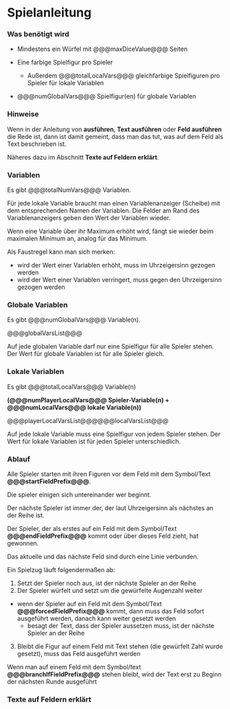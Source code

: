 # Spielanleitung


### Was benötigt wird

- Mindestens ein Würfel mit @@@maxDiceValue@@@ Seiten
- Eine farbige Spielfigur pro Spieler
  - Außerdem @@@totalLocalVars@@@ gleichfarbige Spielfiguren pro Spieler für lokale Variablen

- @@@numGlobalVars@@@ Spielfigur(en) für globale Variablen


### Hinweise

Wenn in der Anleitung von **ausführen**, **Text ausführen** oder **Feld ausführen** die Rede ist, dann ist damit gemeint, dass man das tut, was auf dem Feld als Text beschrieben ist.

Näheres dazu im Abschnitt **Texte auf Feldern erklärt**.


### Variablen

Es gibt @@@totalNumVars@@@ Variablen.

Für jede lokale Variable braucht man einen Variablenanzeiger (Scheibe) mit dem entsprechenden Namen der Variablen. Die Felder am Rand des Variablenanzeigers geben den Wert der Variablen wieder.

Wenn eine Variable über ihr Maximum erhöht wird, fängt sie wieder beim maximalen Minimum an, analog für das Minimum.

Als Faustregel kann man sich merken:

- wird der Wert einer Variablen erhöht, muss im Uhrzeigersinn gezogen werden
- wird der Wert einer Variablen verringert, muss gegen den Uhrzeigersinn gezogen werden 


### Globale Variablen

Es gibt @@@numGlobalVars@@@ Variable(n).

@@@globalVarsList@@@

Auf jede globalen Variable darf nur eine Spielfigur für alle Spieler stehen.
Der Wert für globale Variablen ist für alle Spieler gleich.



### Lokale Variablen

Es gibt @@@totalLocalVars@@@ Variable(n) 

**(@@@numPlayerLocalVars@@@ Spieler-Variable(n) + @@@numLocalVars@@@ lokale Variable(n))**

@@@playerLocalVarsList@@@@@@localVarsList@@@

Auf jede lokale Variable muss eine Spielfigur von jedem Spieler stehen.
Der Wert für lokale Variablen ist für jeden Spieler unterschiedlich.


### Ablauf

Alle Spieler starten mit ihren Figuren vor dem Feld mit dem Symbol/Text **@@@startFieldPrefix@@@**.

Die spieler einigen sich untereinander wer beginnt.

Der nächste Spieler ist immer der, der laut Uhrzeigersinn als nächstes an der Reihe ist.

Der Spieler, der als erstes auf ein Feld mit dem Symbol/Text **@@@endFieldPrefix@@@** kommt oder über dieses Feld zieht, hat gewonnen.


Das aktuelle und das nächste Feld sind durch eine Linie verbunden.


Ein Spielzug läuft folgendermaßen ab:

1. Setzt der Spieler noch aus, ist der nächste Spieler an der Reihe
2. Der Spieler würfelt und setzt um die gewürfelte Augenzahl weiter
  - wenn der Spieler auf ein Feld mit dem Symbol/Text **@@@forcedFieldPrefix@@@** kommt, dann muss das Feld sofort ausgeführt werden, danach kann weiter gesetzt werden
    - besagt der Text, dass der Spieler aussetzen muss, ist der nächste Spieler an der Reihe
3. Bleibt die Figur auf einem Feld mit Text stehen (die gewürfelt Zahl wurde gesetzt), muss das Feld ausgeführt werden


Wenn man auf einem Feld mit dem Symbol/text **@@@branchIfFieldPrefix@@@** stehen bleibt, wird der Text erst zu Beginn der nächsten Runde ausgeführt


### Texte auf Feldern erklärt

